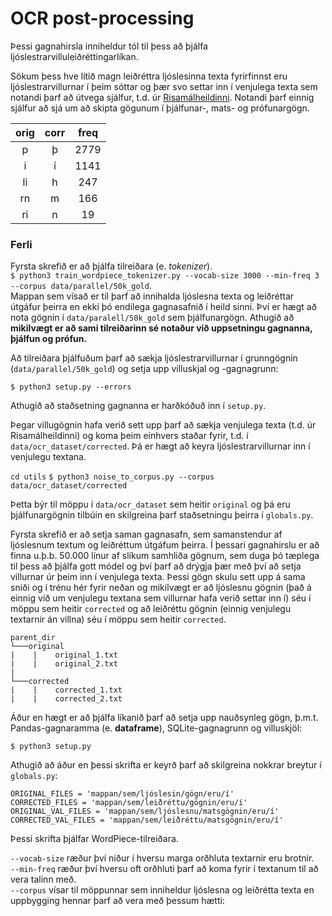 # OCR post-processing

Þessi gagnahirsla inniheldur tól til þess að þjálfa ljóslestrarvilluleiðréttingarlíkan.

Sökum þess hve lítið magn leiðréttra ljóslesinna texta fyrirfinnst eru ljóslestrarvillurnar í þeim sóttar og þær svo settar inn í venjulega texta sem notandi þarf að útvega sjálfur, t.d. úr [Risamálheildinni](https://repository.clarin.is/repository/xmlui/handle/20.500.12537/192). Notandi þarf einnig sjálfur að sjá um að skipta gögunum í þjálfunar-, mats- og prófunargögn.


| orig | corr | freq |
|:------:|:------:|:------:|
|   p    |   þ  | 2779 |
|   i   |    í  |  1141    |
|   li   |   h   |  247    |
|   rn   |   m   |  166    |
|   ri   |   n   |  19    |

### Ferli

Fyrsta skrefið er að þjálfa tilreiðara (e. *tokenizer*). </br>
`$ python3 train_wordpiece_tokenizer.py --vocab-size 3000 --min-freq 3 --corpus data/parallel/50k_gold`. </br>
Mappan sem vísað er til þarf að innihalda ljóslesna texta og leiðréttar útgáfur þeirra en ekki þó endilega gagnasafnið í heild sinni. Því er hægt að nota gögnin í `data/paralell/50k_gold` sem þjálfunargögn. Athugið að **mikilvægt er að sami tilreiðarinn sé notaður við uppsetningu gagnanna, þjálfun og prófun.**

Að tilreiðara þjálfuðum þarf að sækja ljóslestrarvillurnar í grunngögnin (`data/parallel/50k_gold`) og setja upp villuskjal og -gagnagrunn:

`$ python3 setup.py --errors`

Athugið að staðsetning gagnanna er harðkóðuð inn í `setup.py`.


Þegar villugögnin hafa verið sett upp þarf að sækja venjulega texta (t.d. úr Risamálheildinni) og koma þeim einhvers staðar fyrir, t.d. í `data/ocr_dataset/corrected`. Þá er hægt að keyra ljóslestrarvillurnar inn í venjulegu textana.

`cd utils`
`$ python3 noise_to_corpus.py --corpus data/ocr_dataset/corrected`

Þetta býr til möppu í `data/ocr_dataset` sem heitir `original` og þá eru þjálfunargögnin tilbúin en skilgreina þarf staðsetningu þeirra í `globals.py`.


Fyrsta skrefið er að setja saman gagnasafn, sem samanstendur af ljóslesnum textum og leiðréttum útgáfum þeirra. Í þessari gagnahirslu er að finna u.þ.b. 50.000 línur af slíkum samhliða gögnum, sem duga þó tæplega til þess að þjálfa gott módel og því þarf að drýgja þær með því að setja villurnar úr þeim inn í venjulega texta. Þessi gögn skulu sett upp á sama sniði og í trénu hér fyrir neðan og mikilvægt er að ljóslesnu gögnin (það á einnig við um venjulegu textana sem villurnar hafa verið settar inn í) séu í möppu sem heitir `corrected` og að leiðréttu gögnin (einnig venjulegu textarnir án villna) séu í möppu sem heitir `corrected`.

```
parent_dir
└───original
|    |    original_1.txt
|    |    original_2.txt
|
└───corrected
|    |    corrected_1.txt
|    |    corrected_2.txt
```

Áður en hægt er að þjálfa líkanið þarf að setja upp nauðsynleg gögn, þ.m.t. Pandas-gagnaramma (e. **dataframe**), SQLite-gagnagrunn og villuskjöl:

`$ python3 setup.py`

Athugið að áður en þessi skrifta er keyrð þarf að skilgreina nokkrar breytur í `globals.py`:

`ORIGINAL_FILES = 'mappan/sem/ljóslesin/gögn/eru/í'` </br>
`CORRECTED_FILES = 'mappan/sem/leiðréttu/gögnin/eru/í'` </br>
`ORIGINAL_VAL_FILES = 'mappan/sem/ljóslesnu/matsgögnin/eru/í'` </br>
`CORRECTED_VAL_FILES = 'mappan/sem/leiðréttu/matsgögnin/eru/í'` </br>




Þessi skrifta þjálfar WordPiece-tilreiðara.

`--vocab-size` ræður því niður í hversu marga orðhluta textarnir eru brotnir. </br>
`--min-freq` ræður því hversu oft orðhluti þarf að koma fyrir í textanum til að vera talinn með. </br>
`--corpus` vísar til möppunnar sem inniheldur ljóslesna og leiðrétta texta en uppbygging hennar þarf að vera með þessum hætti:
